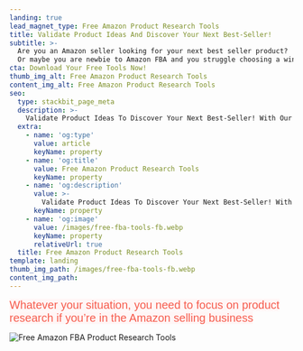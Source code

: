 ```yaml
---
landing: true
lead_magnet_type: Free Amazon Product Research Tools
title: Validate Product Ideas And Discover Your Next Best-Seller!
subtitle: >-  
  Are you an Amazon seller looking for your next best seller product?
  Or maybe you are newbie to Amazon FBA and you struggle choosing a winning product?
cta: Download Your Free Tools Now!
thumb_img_alt: Free Amazon Product Research Tools
content_img_alt: Free Amazon Product Research Tools
seo:
  type: stackbit_page_meta
  description: >-
    Validate Product Ideas To Discover Your Next Best-Seller! With Our Free Product Research Tools.
  extra:
    - name: 'og:type'
      value: article
      keyName: property
    - name: 'og:title'
      value: Free Amazon Product Research Tools
      keyName: property
    - name: 'og:description'
      value: >-
        Validate Product Ideas To Discover Your Next Best-Seller! With Our Free Product Research Tools.
      keyName: property
    - name: 'og:image'
      value: /images/free-fba-tools-fb.webp
      keyName: property
      relativeUrl: true
  title: Free Amazon Product Research Tools
template: landing
thumb_img_path: /images/free-fba-tools-fb.webp
content_img_path: 
---
```

<span style="color: rgb(246, 92, 77); background-color: rgb(255, 246, 246); font-size: 20px; font-family: &quot;Archivo Narrow&quot;, sans-serif;"><span class="font-style-heading">Whatever your situation, you need to focus on product research if you’re in the Amazon selling business</span></span>

<img
    src="/images/free-fba-tools-fb.webp"
    alt="Free Amazon FBA Product Research Tools"/>

<div class="ml-form-embed"
  data-account="3346150:e2k4d6o1l1"
  data-form="4520356:o6i9e6">
</div>